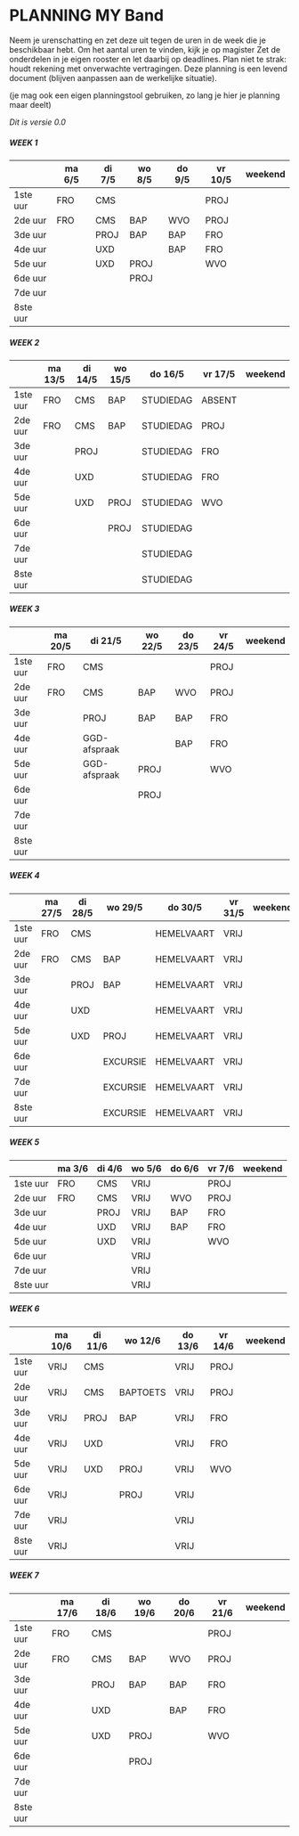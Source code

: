 # PLANNING MY Band

Neem je urenschatting en zet deze uit tegen de uren in de week die je beschikbaar hebt. Om het aantal uren te vinden, kijk je op magister
Zet de onderdelen in je eigen rooster en let daarbij op deadlines. Plan niet te strak: houdt rekening met onverwachte vertragingen.
Deze planning is een levend document (blijven aanpassen aan de werkelijke situatie).

(je mag ook een eigen planningstool gebruiken, zo lang je hier je planning maar deelt)

_Dit is versie 0.0_

##### WEEK 1

|          | ma 6/5 | di 7/5 | wo 8/5 | do 9/5 | vr 10/5 | weekend |
| -------- | ------ | ------ | ------ | ------ | ------- | ------- |
| 1ste uur | FRO    | CMS    |        |        | PROJ    |         |
| 2de uur  | FRO    | CMS    | BAP    | WVO    | PROJ    |         |
| 3de uur  |        | PROJ   | BAP    | BAP    | FRO     |         |
| 4de uur  |        | UXD    |        | BAP    | FRO     |         |
| 5de uur  |        | UXD    | PROJ   |        | WVO     |         |
| 6de uur  |        |        | PROJ   |        |         |         |
| 7de uur  |        |        |        |        |         |         |
| 8ste uur |        |        |        |        |         |         |

##### WEEK 2

|          | ma 13/5 | di 14/5 | wo 15/5 | do 16/5   | vr 17/5 | weekend |
| -------- | ------- | ------- | ------- | --------- | ------- | ------- |
| 1ste uur | FRO     | CMS     | BAP     | STUDIEDAG | ABSENT  |         |
| 2de uur  | FRO     | CMS     | BAP     | STUDIEDAG | PROJ    |         |
| 3de uur  |         | PROJ    |         | STUDIEDAG | FRO     |         |
| 4de uur  |         | UXD     |         | STUDIEDAG | FRO     |         |
| 5de uur  |         | UXD     | PROJ    | STUDIEDAG | WVO     |         |
| 6de uur  |         |         | PROJ    | STUDIEDAG |         |         |
| 7de uur  |         |         |         | STUDIEDAG |         |         |
| 8ste uur |         |         |         | STUDIEDAG |         |         |

##### WEEK 3

|          | ma 20/5 | di 21/5      | wo 22/5 | do 23/5 | vr 24/5 | weekend |
| -------- | ------- | ------------ | ------- | ------- | ------- | ------- |
| 1ste uur | FRO     | CMS          |         |         | PROJ    |         |
| 2de uur  | FRO     | CMS          | BAP     | WVO     | PROJ    |         |
| 3de uur  |         | PROJ         | BAP     | BAP     | FRO     |         |
| 4de uur  |         | GGD-afspraak |         | BAP     | FRO     |         |
| 5de uur  |         | GGD-afspraak | PROJ    |         | WVO     |         |
| 6de uur  |         |              | PROJ    |         |         |         |
| 7de uur  |         |              |         |         |         |         |
| 8ste uur |         |              |         |         |         |         |

##### WEEK 4

|          | ma 27/5 | di 28/5 | wo 29/5  | do 30/5    | vr 31/5 | weekend |
| -------- | ------- | ------- | -------- | ---------- | ------- | ------- |
| 1ste uur | FRO     | CMS     |          | HEMELVAART | VRIJ    |         |
| 2de uur  | FRO     | CMS     | BAP      | HEMELVAART | VRIJ    |         |
| 3de uur  |         | PROJ    | BAP      | HEMELVAART | VRIJ    |         |
| 4de uur  |         | UXD     |          | HEMELVAART | VRIJ    |         |
| 5de uur  |         | UXD     | PROJ     | HEMELVAART | VRIJ    |         |
| 6de uur  |         |         | EXCURSIE | HEMELVAART | VRIJ    |         |
| 7de uur  |         |         | EXCURSIE | HEMELVAART | VRIJ    |         |
| 8ste uur |         |         | EXCURSIE | HEMELVAART | VRIJ    |         |

##### WEEK 5

|          | ma 3/6 | di 4/6 | wo 5/6 | do 6/6 | vr 7/6 | weekend |
| -------- | ------ | ------ | ------ | ------ | ------ | ------- |
| 1ste uur | FRO    | CMS    | VRIJ   |        | PROJ   |         |
| 2de uur  | FRO    | CMS    | VRIJ   | WVO    | PROJ   |         |
| 3de uur  |        | PROJ   | VRIJ   | BAP    | FRO    |         |
| 4de uur  |        | UXD    | VRIJ   | BAP    | FRO    |         |
| 5de uur  |        | UXD    | VRIJ   |        | WVO    |         |
| 6de uur  |        |        | VRIJ   |        |        |         |
| 7de uur  |        |        | VRIJ   |        |        |         |
| 8ste uur |        |        | VRIJ   |        |        |         |

##### WEEK 6

|          | ma 10/6 | di 11/6 | wo 12/6  | do 13/6 | vr 14/6 | weekend |
| -------- | ------- | ------- | -------- | ------- | ------- | ------- |
| 1ste uur | VRIJ    | CMS     |          | VRIJ    | PROJ    |         |
| 2de uur  | VRIJ    | CMS     | BAPTOETS | VRIJ    | PROJ    |         |
| 3de uur  | VRIJ    | PROJ    | BAP      | VRIJ    | FRO     |         |
| 4de uur  | VRIJ    | UXD     |          | VRIJ    | FRO     |         |
| 5de uur  | VRIJ    | UXD     | PROJ     | VRIJ    | WVO     |         |
| 6de uur  | VRIJ    |         | PROJ     | VRIJ    |         |         |
| 7de uur  | VRIJ    |         |          | VRIJ    |         |         |
| 8ste uur | VRIJ    |         |          | VRIJ    |         |         |

##### WEEK 7

|          | ma 17/6 | di 18/6 | wo 19/6 | do 20/6 | vr 21/6 | weekend |
| -------- | ------- | ------- | ------- | ------- | ------- | ------- |
| 1ste uur | FRO     | CMS     |         |         | PROJ    |         |
| 2de uur  | FRO     | CMS     | BAP     | WVO     | PROJ    |         |
| 3de uur  |         | PROJ    | BAP     | BAP     | FRO     |         |
| 4de uur  |         | UXD     |         | BAP     | FRO     |         |
| 5de uur  |         | UXD     | PROJ    |         | WVO     |         |
| 6de uur  |         |         | PROJ    |         |         |         |
| 7de uur  |         |         |         |         |         |         |
| 8ste uur |         |         |         |         |         |         |
